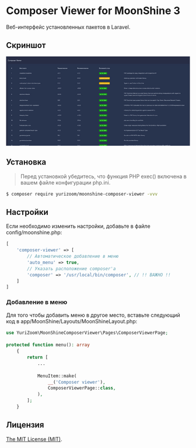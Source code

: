 # Composer Viewer for MoonShine 3

Веб-интерфейс установленных пакетов в Laravel.

## Скриншот

![wx20170809-165644](https://raw.githubusercontent.com/yurizoom/moonshine-composer-viewer/main/blob/screenshot.jpg)

## Установка

> Перед установкой убедитесь, что функция PHP exec() включена в вашем файле конфигурации php.ini.

```bash
$ composer require yurizoom/moonshine-composer-viewer -vvv
```

## Настройки

Если необходимо изменить настройки, добавьте в файле config/moonshine.php:

```php
[
    'composer-viewer' => [
        // Автоматическое добавление в меню
        'auto_menu' => true,
        // Указать расположение composer'а
        'composer' => '/usr/local/bin/composer', // !! ВАЖНО !!
    ]
]
```

### Добавление в меню

Для того чтобы добавить меню в другое место, вставьте следующий код в app/MoonShine/Layouts/MoonShineLayout.php:
```php
use YuriZoom\MoonShineComposerViewer\Pages\ComposerViewerPage;

protected function menu(): array
    {
        return [
            ...
            
            MenuItem::make(
                __('Composer viewer'),
                ComposerViewerPage::class,
            ),
        ];
    }
```

## Лицензия

[The MIT License (MIT)](LICENSE).
